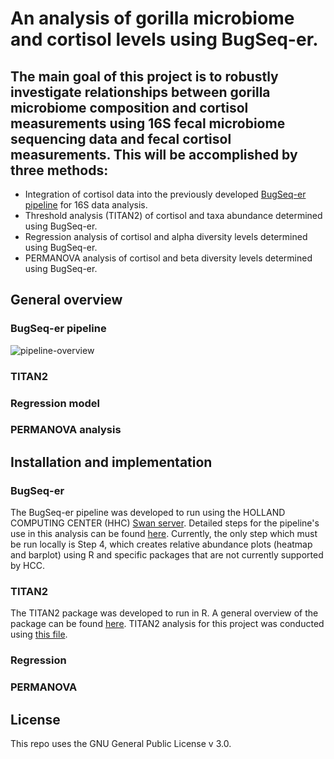# An analysis of gorilla microbiome and cortisol levels using BugSeq-er.
## The main goal of this project is to robustly investigate relationships between gorilla microbiome composition and cortisol measurements using 16S fecal microbiome sequencing data and fecal cortisol measurements. This will be accomplished by three methods: 
- Integration of cortisol data into the previously developed [BugSeq-er pipeline](https://github.com/clayton-lab/BugSeq-er) for 16S data analysis.
- Threshold analysis (TITAN2) of cortisol and taxa abundance determined using BugSeq-er.
- Regression analysis of cortisol and alpha diversity levels determined using BugSeq-er.
- PERMANOVA analysis of cortisol and beta diversity levels determined using BugSeq-er.

## General overview
### BugSeq-er pipeline
![pipeline-overview](https://github.com/zalsafwani/thesis/blob/621d1302af242417919a21142b0ac8aa846ecc04/Microbiome%20Analysis%20Pipeline.png)
### TITAN2
### Regression model
### PERMANOVA analysis

## Installation and implementation
### BugSeq-er
The BugSeq-er pipeline was developed to run using the HOLLAND COMPUTING CENTER (HHC) [Swan server](https://swan-ood.unl.edu/pun/sys/dashboard). Detailed steps for the pipeline's use in this analysis can be found [here](https://github.com/maiabennett/gorilla_cortisol/blob/main/steps.md). Currently, the only step which must be run locally is Step 4, which creates relative abundance plots (heatmap and barplot) using R and specific packages that are not currently supported by HCC.
### TITAN2
The TITAN2 package was developed to run in R. A general overview of the package can be found [here](https://rdrr.io/cran/TITAN2/f/vignettes/titan2-intro.Rmd). TITAN2 analysis for this project was conducted using [this file](https://github.com/maiabennett/gorilla_cortisol/TITAN2/blob/main/cortisol_titan.R).
### Regression
### PERMANOVA

## License
This repo uses the GNU General Public License v 3.0.
